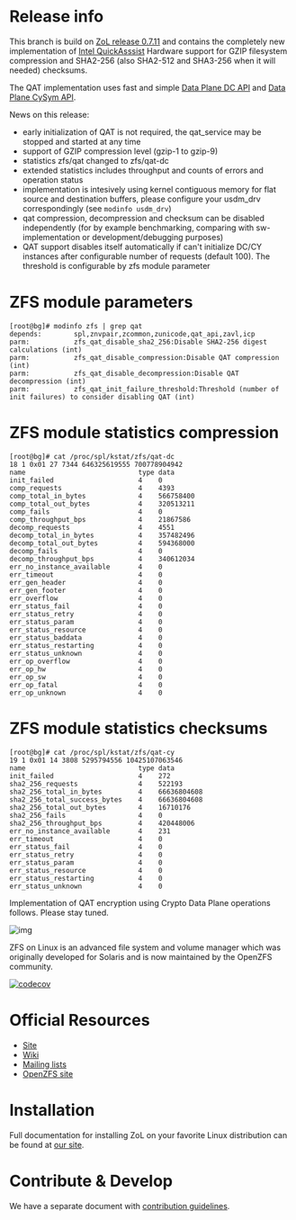 # Release info

This branch is build on [ZoL release 0.7.11](https://github.com/zfsonlinux/zfs/tree/zfs-0.7.11) and contains the completely new implementation of [Intel QuickAsssist](https://01.org/intel-quickassist-technology) Hardware support for GZIP filesystem compression and SHA2-256 (also SHA2-512 and SHA3-256 when it will needed) checksums.

The QAT implementation uses fast and simple [Data Plane DC API](https://01.org/sites/default/files/downloads/intelr-quickassist-technology/qadcapiv203public.pdf) and [Data Plane CySym API](https://01.org/sites/default/files/downloads/intelr-quickassist-technology/qacyapiv201public.pdf).

News on this release:

- early initialization of QAT is not required, the qat_service may be stopped and started at any time
- support of GZIP compression level (gzip-1 to gzip-9)
- statistics zfs/qat changed to zfs/qat-dc
- extended statistics includes throughput and counts of errors and operation status
- implementation is intesively using kernel contiguous memory for flat source and destination buffers, please configure your usdm_drv correspondingly (see `modinfo usdm_drv`)
- qat compression, decompression and checksum can be disabled independently (for by example benchmarking, comparing with sw-implementation or development/debugging purposes)
- QAT support disables itself automatically if can't initialize DC/CY instances after configurable number of requests (default 100). The threshold is configurable by zfs module parameter

# ZFS module parameters
```
[root@bg]# modinfo zfs | grep qat
depends:        spl,znvpair,zcommon,zunicode,qat_api,zavl,icp
parm:           zfs_qat_disable_sha2_256:Disable SHA2-256 digest calculations (int)
parm:           zfs_qat_disable_compression:Disable QAT compression (int)
parm:           zfs_qat_disable_decompression:Disable QAT decompression (int)
parm:           zfs_qat_init_failure_threshold:Threshold (number of init failures) to consider disabling QAT (int)
```

# ZFS module statistics compression
```
[root@bg]# cat /proc/spl/kstat/zfs/qat-dc
18 1 0x01 27 7344 646325619555 700778904942
name                            type data
init_failed                     4    0
comp_requests                   4    4393
comp_total_in_bytes             4    566758400
comp_total_out_bytes            4    320513211
comp_fails                      4    0
comp_throughput_bps             4    21867586
decomp_requests                 4    4551
decomp_total_in_bytes           4    357482496
decomp_total_out_bytes          4    594368000
decomp_fails                    4    0
decomp_throughput_bps           4    340612034
err_no_instance_available       4    0
err_timeout                     4    0
err_gen_header                  4    0
err_gen_footer                  4    0
err_overflow                    4    0
err_status_fail                 4    0
err_status_retry                4    0
err_status_param                4    0
err_status_resource             4    0
err_status_baddata              4    0
err_status_restarting           4    0
err_status_unknown              4    0
err_op_overflow                 4    0
err_op_hw                       4    0
err_op_sw                       4    0
err_op_fatal                    4    0
err_op_unknown                  4    0
```
# ZFS module statistics checksums
```
[root@bg]# cat /proc/spl/kstat/zfs/qat-cy
19 1 0x01 14 3808 5295794556 10425107063546
name                            type data
init_failed                     4    272
sha2_256_requests               4    522193
sha2_256_total_in_bytes         4    66636804608
sha2_256_total_success_bytes    4    66636804608
sha2_256_total_out_bytes        4    16710176
sha2_256_fails                  4    0
sha2_256_throughput_bps         4    420448006
err_no_instance_available       4    231
err_timeout                     4    0
err_status_fail                 4    0
err_status_retry                4    0
err_status_param                4    0
err_status_resource             4    0
err_status_restarting           4    0
err_status_unknown              4    0
```

Implementation of QAT encryption using Crypto Data Plane operations follows. Please stay tuned.

![img](http://zfsonlinux.org/images/zfs-linux.png)

ZFS on Linux is an advanced file system and volume manager which was originally
developed for Solaris and is now maintained by the OpenZFS community.

[![codecov](https://codecov.io/gh/zfsonlinux/zfs/branch/master/graph/badge.svg)](https://codecov.io/gh/zfsonlinux/zfs)

# Official Resources
  * [Site](http://zfsonlinux.org)
  * [Wiki](https://github.com/zfsonlinux/zfs/wiki)
  * [Mailing lists](https://github.com/zfsonlinux/zfs/wiki/Mailing-Lists)
  * [OpenZFS site](http://open-zfs.org/)

# Installation
Full documentation for installing ZoL on your favorite Linux distribution can
be found at [our site](http://zfsonlinux.org/).

# Contribute & Develop
We have a separate document with [contribution guidelines](./.github/CONTRIBUTING.md).
